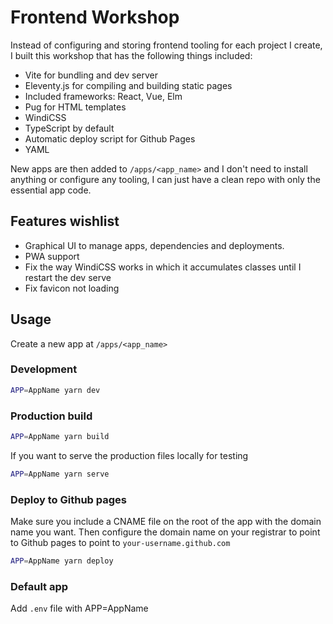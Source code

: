 # Frontend Workshop

Instead of configuring and storing frontend tooling for each project I create,
I built this workshop that has the following things included:

- Vite for bundling and dev server
- Eleventy.js for compiling and building static pages
- Included frameworks: React, Vue, Elm
- Pug for HTML templates
- WindiCSS
- TypeScript by default
- Automatic deploy script for Github Pages
- YAML

New apps are then added to `/apps/<app_name>` and I don't need to install anything
or configure any tooling, I can just have a clean repo with only the essential
app code.

## Features wishlist

- Graphical UI to manage apps, dependencies and deployments.
- PWA support
- Fix the way WindiCSS works in which it accumulates classes until I restart the dev serve
- Fix favicon not loading

## Usage

Create a new app at `/apps/<app_name>`

### Development

```bash
APP=AppName yarn dev
```

### Production build

```bash
APP=AppName yarn build
```

If you want to serve the production files locally for testing

```bash
APP=AppName yarn serve
```

### Deploy to Github pages

Make sure you include a CNAME file on the root of the app with the domain
name you want. Then configure the domain name on your registrar to point to Github pages to point to `your-username.github.com`

```bash
APP=AppName yarn deploy
```

### Default app

Add `.env` file with APP=AppName
